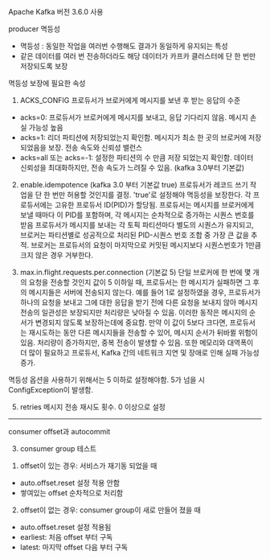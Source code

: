 Apache Kafka 버전 3.6.0 사용

producer 멱등성
- 멱등성 : 동일한 작업을 여러번 수행해도 결과가 동일하게 유지되는 특성
- 같은 데이터를 여러 번 전송하더라도 해당 데이터가 카프카 클러스터에 단 한 번만 저장되도록 보장


멱등성 보장에 필요한 속성
1. ACKS_CONFIG 
프로듀서가 브로커에게 메시지를 보낸 후 받는 응답의 수준 
- acks=0: 프로듀서가 브로커에게 메시지를 보내고, 응답 기다리지 않음. 메시지 손실 가능성 높음
- acks=1: 리더 파티션에 저장되었는지 확인함. 메시지가 최소 한 곳의 브로커에 저장되었음을 보장. 전송 속도와 신뢰성 밸런스
- acks=all 또는 acks=-1: 설정한 파티션의 수 만큼 저장 되었는지 확인함. 데이터 신뢰성을 최대화하지만, 전송 속도가 느려질 수 있음. (kafka 3.0부터 기본값)

2. enable.idempotence (kafka 3.0 부터 기본값 true)
프로듀서가 레코드 쓰기 작업을 단 한 번만 허용할 것인지를 결정. 'true'로 설정해야 멱등성을 보장한다.
각 프로듀서에는 고유한 프로듀서 ID(PID)가 할당됨.
프로듀서는 메시지를 브로커에게 보낼 때마다 이 PID를 포함하며, 각 메시지는 순차적으로 증가하는 시퀀스 번호를 받음
프로듀서가 메시지를 보내는 각 토픽 파티션마다 별도의 시퀀스가 유지되고, 브로커는 파티션별로 성공적으로 처리된 PID-시퀀스 번호 조합 중 가장 큰 값을 추적.
브로커는 프로듀서의 요청이 마지막으로 커밋된 메시지보다 시퀀스번호가 1만큼 크지 않은 경우 거부한다. 

3. max.in.flight.requests.per.connection (기본값 5)
단일 브로커에 한 번에 몇 개의 요청을 전송할 것인지
값이 5 이하일 때, 프로듀서는 한 메시지가 실패하면 그 후의 메시지들은 서버에 전송되지 않는다.
예를 들어 1로 설정하였을 경우, 프로듀서가 하나의 요청을 보내고 그에 대한 응답을 받기 전에 다른 요청을 보내지 않아 메시지 전송의 일관성은 보장되지만 처리량은 낮아질 수 있음.
이러한 동작은 메시지의 순서가 변경되지 않도록 보장하는데에 중요함.
만약 이 값이 5보다 크다면, 프로듀서는 재시도하는 동안 다른 메시지들을 전송할 수 있어, 메시지 순서가 뒤바뀔 위험이 있음. 처리량이 증가하지만, 중복 전송이 발생할 수 있음.
또한 메모리와 대역폭이 더 많이 필요하고 프로듀서, Kafka 간의 네트워크 지연 및 장애로 인해 실패 가능성 증가.

멱등성 옵션을 사용하기 위해서는 5 이하로 설정해야함. 
5가 넘을 시 ConfigException이 발생함.

5. retries
메시지 전송 재시도 횟수. 0 이상으로 설정

-------
consumer offset과 autocommit 







3. consumer group 테스트
1) offset이 있는 경우: 서비스가 재기동 되었을 때
- auto.offset.reset 설정 적용 안함
- 쌓여있는 offset 순차적으로 처리함
2) offset이 없는 경우: consumer group이 새로 만들어 졌을 때
- auto.offset.reset 설정 적용됨
- earliest: 처음 offset 부터 구독
- latest: 마지막 offset 다음 부터 구독
